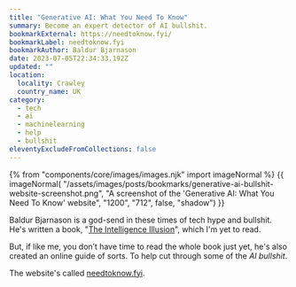 ```yaml
---
title: "Generative AI: What You Need To Know"
summary: Become an expert detector of AI bullshit.
bookmarkExternal: https://needtoknow.fyi/
bookmarkLabel: needtoknow.fyi
bookmarkAuthor: Baldur Bjarnason
date: 2023-07-05T22:34:33.192Z
updated: ""
location:
  locality: Crawley
  country_name: UK
category:
  - tech
  - ai
  - machinelearning
  - help
  - bullshit
eleventyExcludeFromCollections: false
---
```


{% from "components/core/images/images.njk" import imageNormal %}
{{ imageNormal(
  "/assets/images/posts/bookmarks/generative-ai-bullshit-website-screenshot.png",
  "A screenshot of the 'Generative AI: What You Need To Know' website",
  "1200",
  "712",
  false,
  "shadow")
}}

Baldur Bjarnason is a god-send in these times of tech hype and bullshit. He's written a book, "[The Intelligence Illusion](https://illusion.baldurbjarnason.com/)", which I'm yet to read.

But, if like me, you don’t have time to read the whole book just yet, he's also created an online guide of sorts. To help cut through some of the *AI bullshit*.

The website's called [needtoknow.fyi](https://needtoknow.fyi/).
